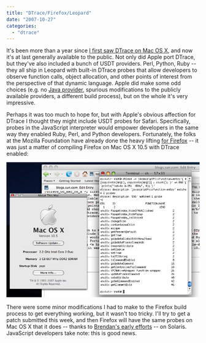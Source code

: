 ```yaml
---
title: "DTrace/Firefox/Leopard"
date: "2007-10-27"
categories: 
  - "dtrace"
---
```


It's been more than a year since [I first saw DTrace on Mac OS X](http://dtrace.org/blogs/ahl/dtrace_on_mac_os_x), and now it's at last generally available to the public. Not only did Apple port DTrace, but they've also included a bunch of USDT providers. Perl, Python, Ruby -- they all ship in Leopard with built-in DTrace probes that allow developers to observe function calls, object allocation, and other points of interest from the perspective of that dynamic language. Apple did make some odd choices (e.g. no [Java provider](http://java.sun.com/javase/6/docs/technotes/guides/vm/dtrace.html), spurious modifications to the publicly available providers, a different build process), but on the whole it's very impressive.

Perhaps it was too much to hope for, but with Apple's obvious affection for DTrace I thought they might include USDT probes for Safari. Specifically, probes in the JavaScript interpreter would empower developers in the same way they enabled Ruby, Perl, and Python developers. Fortunately, the folks at the Mozilla Foundation have already done the heavy lifting [for Firefox](http://www.opensolaris.org/os/project/mozilla-dtrace/) -- it was just a matter of compiling Firefox on Mac OS X 10.5 with DTrace enabled:

![](images/dtrace_firefox_leopard.png)

There were some minor modifications I had to make to the Firefox build process to get everything working, but it wasn't too tricky. I'll try to get a patch submitted this week, and then Firefox will have the same probes on Mac OS X that it does -- thanks to [Brendan's early efforts](http://blogs.sun.com/brendan/entry/dtrace_meets_javascript) -- on Solaris. JavaScript developers take note: this is good news.

